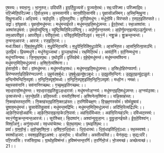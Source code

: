 

  
ए॒षस्य:। स्यभा॒नु:। भा॒नुरुत्। उदि॑यर्ति। इ॒य॒र्ति॒यु॒ज्यसे॑। यु॒ज्यसे॒रथ॑:। रथ॒:परि॑ज्मा। परि॑ज्मादि॒व:। परि॒ज्मेति॒परि॑ऽज्मा। दि॒वोअ॒स्य। अ॒स्यसान॑वि। सान॒वीति॒सान॑वि।। पृ॒क्षासो॑अस्मिन्। अ॒स्मि॒न्मि॒थु॒ना। मि॒थु॒नाअधि॑। अधि॒त्रय॑:। त्रयो॒दृति॑:। दृति॒स्तुरी॑य:। तुरी॑यो॒मधु॑न:। मधु॑नो॒वि। विर॑प्सते। र॒स्प॒त॒इति॑रप्सते।।  
उद्वां॑। वां॒पृ॒क्षस॑:। पृ॒क्षसो॒मधु॑मन्त:। मधु॑मन्तईरते। मधु॑मन्त॒इति॒मधु॑ऽमन्त:। ई॒र॒ते॒रथा॑:। रथा॒अश्वा॑स: । अश्वा॑सउ॒षस॑:। उ॒षसो॒व्यु॑ष्टिषु। व्यु॑ष्टि॒ष्विति॒विऽउ॑ष्टिषु।। अपो॒र्णुवन्त॒स्तम॑:। अ॒पो॒र्णुवन्त॒इत्य॑प॒ऽऊ॒र्णु॒वन्त॑:। तम॒आपरी॑वृतं। आपरी॑वृतं। परी॑वृतं॒स्व॑:। परि॑वृत॒मिति॒परि॑ऽवृतं। स्व॒१॒॑र्न। नशु॒क्रं। शु॒क्रन्त॒न्वन्त॑:। त॒न्वन्त॒आरज॑:। आरज॑:। रज॒इति॒रज॑:।।  
मध्व॑:पिबतं। पि॒ब॒तं॒म॒धु॒पेभि॑:। म॒धु॒पेभि॑रा॒सभि॑:। म॒धु॒पेभि॒रिति॑म॒धु॒ऽपेभि॑:। आ॒सभि॑रु॒त। आ॒सभि॒रित्या॒सऽभि॑:। उ॒तप्रि॒यं। प्रि॒यम्मधु॑ने। मधु॑नेयुञ्जाथां। यु॒ञ्जा॒थां॒रथं॑। रथ॒मिति॒रथं॑।। आव॑र्त॒निं। व॒र्त॒निम्मधु॑ना। मधु॑नाजिन्वथ:। जि॒न्व॒थ॒स्प॒थ:। प॒थोदृतिं॑। दृतिं॑वहेथे। व॒हे॒थे॒मधु॑मन्तं। मधु॑मन्तमश्विना। मधु॑मन्त॒मिति॒मधु॑ऽमन्तं। अ॒श्वि॒ने॒त्य॑श्विना।।  
हं॒सासो॒ये। येवां॑। वां॒मधु॑मन्त:। मधु॑मन्तोअ॒स्रध॑:। मधु॑मन्त॒इति॒मधु॑ऽमन्त:। अ॒स्रिधो॒हिर॑ण्यपर्णा:। हिर॑ण्यपर्णा॒इति॒हिर॑ण्यऽपर्णा:। उ॒हुव॑उष॒र्बुध॑:। उ॒ष॒र्बुध॒इत्यु॑षः॒ऽबुध॑:।। उ॒द॒प्रुतो॑म॒न्दिन॑:। उ॒द॒प्रुत॒इत्यु॑द॒ऽप्रुत॑:। म॒न्दिनो॑मन्दिनि॒स्पृश॑:। म॒न्दि॒नि॒स्पृशो॒मध्व॑:। म॒न्दि॒नि॒स्पृश॒इति॑म॒न्दि॒नि॒ऽस्पृश॑:। मध्वो॒न। नमक्ष॑:। मक्ष॒स्सव॑नानि। सव॑नानिगच्छथ:। ग॒च्छ॒थ॒इति॑गच्छथ:।।  
स्व॒ध्व॒रासो॒मधु॑मन्त:। स्व॒ध्व॒रास॒इति॑सु॒ऽअ॒ध्व॒रास॑:। मधु॑मन्तोअ॒ग्नय॑:। मधु॑मन्त॒इति॒मधु॑ऽमन्त:। अ॒ग्नय॑उ॒स्रा:। उ॒स्राज॑रन्ते। ज॒र॒न्ते॒प्रति॑। प्रति॒वस्तो॑:। वस्तो॑र॒श्विना॑। अ॒श्विनेत्य॒श्वि॑ना।। यन्नि॒क्तह॑स्त:। नि॒क्तह॑स्तस्त॒रणि॑:। नि॒क्तह॑स्त॒इति॑नि॒क्तऽह॑स्त:। त॒रणि॑र्विचक्ष॒ण:। वि॒च॒क्ष॒णस्सोमं॑। सोमं॑सु॒षाव॑। सु॒षाव॒मधु॑मन्तं। सु॒सावेति॑सु॒साव॑। मधु॑मन्त॒मद्रि॑भि:। मधु॑मन्त॒मिति॒मधु॑ऽमन्तं। अदि॑भि॒रित्यद्रि॑ऽभि:।।  
आ॒के॒नि॒पासो॒अह॑भि:। आ॒के॒नि॒पास॒इत्या॒केऽनि॒पास॑:। अह॑भि॒र्दवि॑ध्वत:। अह॑भि॒रित्यह॑ऽभि:। दवि॑ध्वत॒स्स्व॑:। स्व१॒॑र्णशु॒क्रन्त॒न्वन्त॒आरज॑:।। सूर॑श्चित्। चि॒दश्वा॑न्। अश्वा॑न्युयुजा॒न:। यु॒यु॒जा॒नई॑यते। ई॒य॒ते॒विश्वा॑न्। विश्वाँ॒अनु॑। अनु॑स्व॒धया॑। स्व॒धया॑चेतथ:। चे॒त॒थ॒स्प॒थ:। प॒थइति॑प॒थ:।।  
प्रवां॑। वा॒म॒वो॒चं॒। अ॒वो॒च॒म॒श्वि॒ना॒। अ॒श्वि॒ना॒धि॒यं॒धा:। धि॒यं॒धारथ॑:। धि॒यं॒धाइति॑धि॒यं॒ऽधा:। रथ॒स्स्वश्व॑:। स्वश्वो॑अ॒जर॑:। स्वश्व॒इति॑सु॒ऽअश्व॑:। अ॒जरो॒य:। योअस्ति॑। अस्तीत्यस्ति॑।। येन॑स॒द्य:। स॒द्य:परि॑। परि॒रजां॑सि। रजां॑सिया॒थः। या॒थोह॒विष्म॑न्तं। ह॒विष्म॑न्तन्त॒रणिं॑। त॒रणिं॑भो॒जं। भो॒जमच्छ॑। अच्छेत्यच्छ॑।। 21।।  
